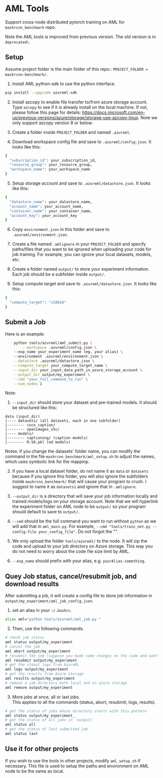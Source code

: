 # AML Tools
Support cross-node distributed pytorch training on AML for `maskrcnn_benchmark` repo. 

Note the AML tools is improved from previous version. The old version is in `deprecated\`. 

## Setup
Assume project folder is the main folder of this repo.: `PROJECT_FOLDER = maskrcnn-benchmark/`.
1) Install AML python-sdk to use the python interface. 
```bash
pip install --upgrade azureml-sdk
```

2) Install azcopy to enable file transfer to/from azure storage account. Type `azcopy` to see if it is already install on the local machine. If not, please follow this page for details: https://docs.microsoft.com/en-us/previous-versions/azure/storage/storage-use-azcopy-linux. Note we only support azcopy version 8 or below. 

3) Create a folder inside `PROJECT_FOLDER` and named `.azureml`. 

4) Download workspace config file and save to `.azureml/config.json`.
It looks like this:
```bash
{
  "subscription_id": your_subscription_id,
  "resource_group": your_resource_group,
  "workspace_name": your_workspace_name
}
```

5) Setup storage account and save to `.azureml/datastore.json`.
It looks like this:
```bash
{
  "datastore_name": your_datastore_name, 
  "account_name": your_account_name,
  "container_name": your_container_name,
  "account_key": your_account_key
}
```

6) Copy `environment.json` in this folder and save to `.azureml/environment.json`.

7) Create a file named `.amlignore` in your `PROJECT_FOLDER` and specify paths/files that you want to be ignored when uploading your code for job training. For example, you can ignore your local datasets, models, etc. 

8) Create a folder named `output/` to store your experiment information. Each job should be a subfolder inside `output/`.

9) Setup compute target and save to `.azureml/datastore.json`.
It looks like this:
```bash
{
  "compute_target": "v100x8"
}
```


## Submit a Job
Here is an example:
```bash
    python tools/azureml/aml_submit.py \
        --workspace .azureml/config.json \ 
	--exp_name your_experiment_name (eg. your alias) \
	--environment .azureml/environment.json \
	--datastore .azureml/datastore.json \
	--compute_target your_compute_target_name \
	--input_dir your_input_data_path_in_azure_storage_account \
	--output_dir output/my_experiment \
	--cmd "your_full_command_to_run" \
	--num_nodes 1 
```
Note: 
1) `--input_dir` should store your dataset and pre-trained models. It should be structured like this:
```
data (input_dir)
|---- datasets/ (all datasets, each in one subfolder)
|-------- coco_caption/
|-------- openimages_v5c/
|---- models/
|-------- captioning/ (caption models)
|-------- R-50.pkl (od models)
```
Notes: if you change the datasets' folder name, you can modify the command in the file `maskrcnn_benchmark/aml_setup.sh` to adjust the names, which uses symbolic link for the mappinp. 

2) If you have a local dataset folder, do not name it as `data` or `datasets` because if you ignore this folder, you will also ignore the subfolders inside `maskrcnn_benchmark/` that will cause your program to crush. I suggest to name it as `datasets1` and ignore that in `.amlignore`.

3) `--output_dir` is a directory that will save your job information locally and trained models/logs on your storage account. Note that we will hyperlink the experiment folder on AML node to be `output/` so your program should default to save to `output/`. 

4) `--cmd` should be the full command you want to run without `python` as we will add that in `aml_main.py`. For example, `--cmd "tools/train_net.py --config-file your_config_file"`. Do not forgot the "". 

5) We only upload the folder `tools/azureml/` to the node. It will zip the code and upload to your job directory on Azure storage. This way you do not need to worry about the code file size limit by AML. 

6) `--exp_name` should prefix with your alias, e.g. `yourAlias-something`.


## Quey Job status, cancel/resubmit job, and download results 
After submitting a job, it will create a config file to store job information in `output/my_experiment/aml_job_config.json`.

1) set an alias in your `~/.bashrc`.
```bash
alias aml="python tools/azureml/aml_job.py "
```

2) Then, use the following commands. 
```bash
# check job status
aml status output/my_experiment
# cancel the job
aml abort output/my_experiment 
# resubmit the job (suppose you made some changes on the code and want to use the exact command to resubmit. If you job is still running, it will ask if you want to abort the job or not)
aml resubmit output/my_experiment 
# get the stdout logs from AzureML
aml logs output/my_experiment
# get the results from Azure storage
aml results output/my_experiment
# remove a job directory both local and on azure storage
aml remove output/my_experiment
```

3) More jobs at once, all or last jobs.  
This applies to all the commands (status, abort, resubmit, logs, results). 
```bash
# get the status of jobs whose directory starts with this pattern
aml status output/my_experiment_ 
# get the status of all jobs in `output/`
aml status all 
# get the status of last submitted job
aml status last
```

## Use it for other projects
If you wish to use the tools in other projects, modify `aml_setup.sh` if necessary. This file is used to setup the paths and environment on AML node to be the same as local.  

